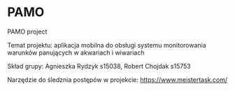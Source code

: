 # PAMO
PAMO project

Temat projektu: aplikacja mobilna do obsługi systemu monitorowania warunków panujących w akwariach i wiwariach

Skład grupy: Agnieszka Rydzyk s15038, Robert Chojdak s15753

Narzędzie do śledznia postępów w projekcie: https://www.meistertask.com/
